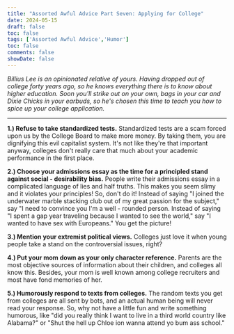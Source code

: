 ```yaml
---
title: "Assorted Awful Advice Part Seven: Applying for College"
date: 2024-05-15
draft: false
toc: false
tags: ['Assorted Awful Advice','Humor']
toc: false
comments: false
showDate: false
---
```


*Billius Lee is an opinionated relative of yours. Having dropped out of college forty years ago, so he knows everything there is to know about higher education. Soon you'll strike out on your own, bags in your car and *Dixie Chicks* in your earbuds, so he's chosen this time to teach you how to spice up your college application.* 

---

**1.) Refuse to take standardized tests.** Standardized tests are a scam forced upon us by the College Board to make more money. By taking them, you are dignifying this evil capitalist system. It's not like they're that important anyway, colleges don't really care that much about your academic performance in the first place.

**2.) Choose your admissions essay as the time for a principled stand against social - desirability bias.** People write their admissions essay in a complicated language of lies and half truths. This makes you seem slimy and it violates your principles! So, don't do it! Instead of saying "I joined the underwater marble stacking club out of my great passion for the subject," say "I need to convince you I'm a well - rounded person. Instead of saying "I spent a gap year traveling because I wanted to see the world," say "I wanted to have sex with Europeans." You get the picture!

**3.) Mention your extremist political views.** Colleges just love it when young people take a stand on the controversial issues, right?

**4.) Put your mom down as your only character reference.** Parents are the most objective sources of information about their children, and colleges all know this. Besides, your mom is well known among college recruiters and most have fond memories of her.

**5.) Humorously respond to texts from colleges.** The random texts you get from colleges are all sent by bots, and an actual human being will never read your response. So, why not have a little fun and write something humorous, like "did you really think I want to live in a third world country like Alabama?" or "Shut the hell up Chloe ion wanna attend yo bum ass school."
